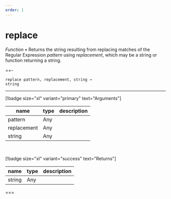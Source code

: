 ```yaml
---
order: 1
---
```

# replace

_Function_ &bull; Returns the string resulting from replacing matches of the Regular Expression _pattern_ using _replacement_, which may be a string or function returning a string.


==- <pre><code>replace pattern, replacement, string &rarr; string</code></pre>
<hr>

[!badge size="xl" variant="primary" text="Arguments"]

| name | type | description |
|------|------|-------------|
|pattern|Any||
|replacement|Any||
|string|Any||

<br>

[!badge size="xl" variant="success" text="Returns"]

| name | type | description |
|------|------|-------------|
|string|Any||



===



